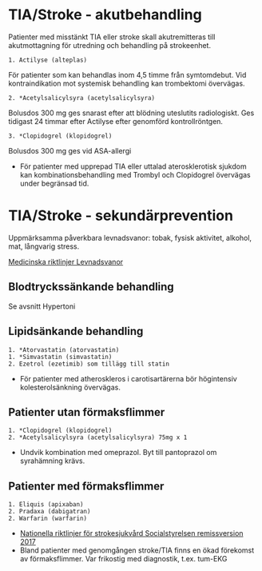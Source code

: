 TIA/Stroke - akutbehandling
===========================

Patienter med misstänkt TIA eller stroke skall akutremitteras till 
akutmottagning för utredning och behandling på strokeenhet.

    1. Actilyse (alteplas)

För patienter som kan behandlas inom 4,5 timme från symtomdebut. Vid 
kontraindikation mot systemisk behandling kan trombektomi övervägas.

    2. *Acetylsalicylsyra (acetylsalicylsyra)

Bolusdos 300 mg ges snarast efter att blödning uteslutits radiologiskt. 
Ges tidigast 24 timmar efter Actilyse efter genomförd kontrollröntgen.
    
	3. *Clopidogrel (klopidogrel)

Bolusdos 300 mg ges vid ASA-allergi

- För patienter med upprepad TIA eller uttalad aterosklerotisk sjukdom kan 
  kombinationsbehandling med Trombyl och Clopidogrel övervägas under begränsad
  tid.


TIA/Stroke - sekundärprevention
===============================

Uppmärksamma påverkbara levnadsvanor: tobak, fysisk aktivitet, alkohol,
mat, långvarig stress.

[Medicinska riktlinjer Levnadsvanor](http://intern.ltkronoberg.se/hem/HoS/HoS-personal/VardrutinerPM/Halsoframjande/)

Blodtryckssänkande behandling
-----------------------------

Se avsnitt Hypertoni

Lipidsänkande behandling
------------------------
    1. *Atorvastatin (atorvastatin)
    1. *Simvastatin (simvastatin)
	2. Ezetrol (ezetimib) som tillägg till statin

- För patienter med atheroskleros i carotisartärerna bör högintensiv 
  kolesterolsänkning övervägas.


Patienter utan förmaksflimmer
-----------------------------
    1. *Clopidogrel (klopidogrel)
	2. *Acetylsalicylsyra (acetylsalicylsyra) 75mg x 1

- Undvik kombination med omeprazol. Byt till pantoprazol om syrahämning krävs.

Patienter med förmaksflimmer
----------------------------
    1. Eliquis (apixaban)
    2. Pradaxa (dabigatran)
    2. Warfarin (warfarin)

-   [Nationella riktlinjer för strokesjukvård Socialstyrelsen remissversion 2017](http://www.socialstyrelsen.se/nationellariktlinjerforstrokesjukvard)
-	Bland patienter med genomgången stroke/TIA finns en ökad förekomst av
    förmaksflimmer. Var frikostig med diagnostik, t.ex. tum-EKG
